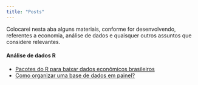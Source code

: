 ```yaml
---
title: "Posts"
---
```



Colocarei nesta aba alguns materiais, conforme for desenvolvendo, referentes a economia, análise de dados e quaisquer outros assuntos que considere relevantes.

#### Análise de dados R 
- [Pacotes do R para baixar dados econômicos brasileiros](/dadosBR.md)
- [Como organizar uma base de dados em painel?](/painel.md)
